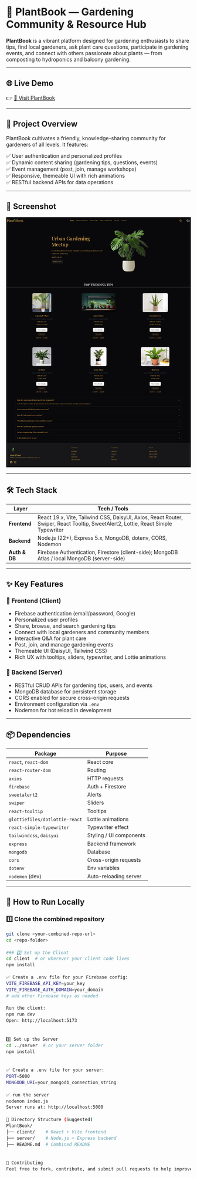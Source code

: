 # 🌿 PlantBook — Gardening Community & Resource Hub

**PlantBook** is a vibrant platform designed for gardening enthusiasts to share tips, find local gardeners, ask plant care questions, participate in gardening events, and connect with others passionate about plants — from composting to hydroponics and balcony gardening.

---

## 🌐 Live Demo

👉 [🚀 Visit PlantBook](https://plant-book-f2ba2.web.app/)

---

## 🌟 Project Overview

PlantBook cultivates a friendly, knowledge-sharing community for gardeners of all levels. It features:

✅ User authentication and personalized profiles  
✅ Dynamic content sharing (gardening tips, questions, events)  
✅ Event management (post, join, manage workshops)  
✅ Responsive, themeable UI with rich animations  
✅ RESTful backend APIs for data operations  

---

## 📸 Screenshot

<img src="https://github.com/Tajuddin80/Plant-Book-client/blob/main/plant-book-f2ba2.web.app_.png" alt="PlantBook Screenshot" />

---

## 🛠 Tech Stack

| Layer       | Tech / Tools                                              |
|-------------|-----------------------------------------------------------|
| **Frontend** | React 19.x, Vite, Tailwind CSS, DaisyUI, Axios, React Router, Swiper, React Tooltip, SweetAlert2, Lottie, React Simple Typewriter |
| **Backend**  | Node.js (22+), Express 5.x, MongoDB, dotenv, CORS, Nodemon |
| **Auth & DB**| Firebase Authentication, Firestore (client-side); MongoDB Atlas / local MongoDB (server-side) |

---

## ✨ Key Features

### 🌱 Frontend (Client)
- Firebase authentication (email/password, Google)  
- Personalized user profiles  
- Share, browse, and search gardening tips  
- Connect with local gardeners and community members  
- Interactive Q&A for plant care  
- Post, join, and manage gardening events  
- Themeable UI (DaisyUI, Tailwind CSS)  
- Rich UX with tooltips, sliders, typewriter, and Lottie animations  

### 🌿 Backend (Server)
- RESTful CRUD APIs for gardening tips, users, and events  
- MongoDB database for persistent storage  
- CORS enabled for secure cross-origin requests  
- Environment configuration via `.env`  
- Nodemon for hot reload in development  

---

## 📦 Dependencies

| Package                        | Purpose                                 |
|---------------------------------|-----------------------------------------|
| `react`, `react-dom`            | React core                             |
| `react-router-dom`              | Routing                                |
| `axios`                         | HTTP requests                          |
| `firebase`                      | Auth + Firestore                       |
| `sweetalert2`                   | Alerts                                 |
| `swiper`                        | Sliders                                |
| `react-tooltip`                 | Tooltips                               |
| `@lottiefiles/dotlottie-react`  | Lottie animations                      |
| `react-simple-typewriter`       | Typewriter effect                      |
| `tailwindcss`, `daisyui`        | Styling / UI components                |
| `express`                       | Backend framework                      |
| `mongodb`                       | Database                               |
| `cors`                          | Cross-origin requests                  |
| `dotenv`                        | Env variables                          |
| `nodemon` (dev)                 | Auto-reloading server                  |

---

## 🚀 How to Run Locally

### 1️⃣ Clone the combined repository
```bash
git clone <your-combined-repo-url>
cd <repo-folder> 

### 2️⃣ Set up the Client
cd client  # or wherever your client code lives
npm install

✅ Create a .env file for your Firebase config:
VITE_FIREBASE_API_KEY=your_key
VITE_FIREBASE_AUTH_DOMAIN=your_domain
# add other Firebase keys as needed

Run the client:
npm run dev
Open: http://localhost:5173


3️⃣ Set up the Server
cd ../server  # or your server folder
npm install


✅ Create a .env file for your server:
PORT=5000
MONGODB_URI=your_mongodb_connection_string

✅ run the server
nodemon index.js
Server runs at: http://localhost:5000

📁 Directory Structure (Suggested)
PlantBook/
├── client/    # React + Vite frontend
├── server/    # Node.js + Express backend
├── README.md  # Combined README


🤝 Contributing
Feel free to fork, contribute, and submit pull requests to help improve PlantBook!